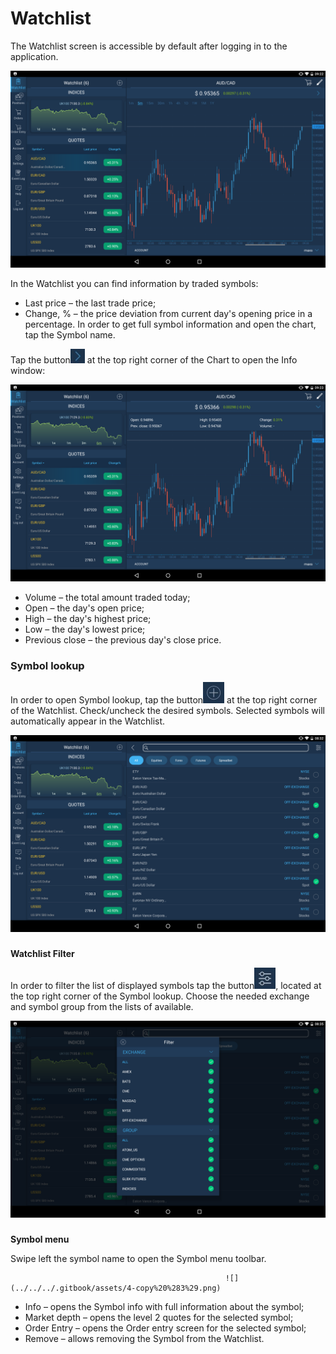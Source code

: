 # Watchlist


The Watchlist screen is accessible by default after logging in to the application.

![](../../../.gitbook/assets/first.png)


In the Watchlist you can find information by traded symbols:

* Last price – the last trade price;
* Change, % – the price deviation from current day's opening price in a percentage. In order to get full symbol information and open the chart, tap the Symbol name. 

Tap the button![](../../../.gitbook/assets/arrow-right%20%281%29.jpg)
at the top right corner of the Chart to open the Info window:

![](../../../.gitbook/assets/second.png)

* Volume – the total amount traded today;
* Open – the day's open price;
* High – the day's highest price;
* Low – the day's lowest price;
* Previous close – the previous day's close price.

### **Symbol lookup** 

In order to open Symbol lookup, tap the button![](../../../.gitbook/assets/add%20%283%29.jpg)
at the top right corner of the Watchlist. Check/uncheck the desired symbols. Selected symbols will automatically appear in the Watchlist.

![](../../../.gitbook/assets/2%20%2811%29.png)

### 
**Watchlist Filter**

 In order to filter the list of displayed symbols tap the button![](../../../.gitbook/assets/filter%20%282%29.jpg), 
located at the top right corner of the Symbol lookup. Choose the needed exchange and symbol group from the lists of available.

![](../../../.gitbook/assets/3%20%2816%29.png)

### 
**Symbol menu**

Swipe left the symbol name to open the Symbol menu toolbar.

                                                    ![](../../../.gitbook/assets/4-copy%20%283%29.png) 

* Info – opens the Symbol info with full information about the symbol;
* Market depth – opens the level 2 quotes for the selected symbol;
* Order Entry – opens the Order entry screen for the selected symbol;
* Remove – allows removing the Symbol from the Watchlist.

